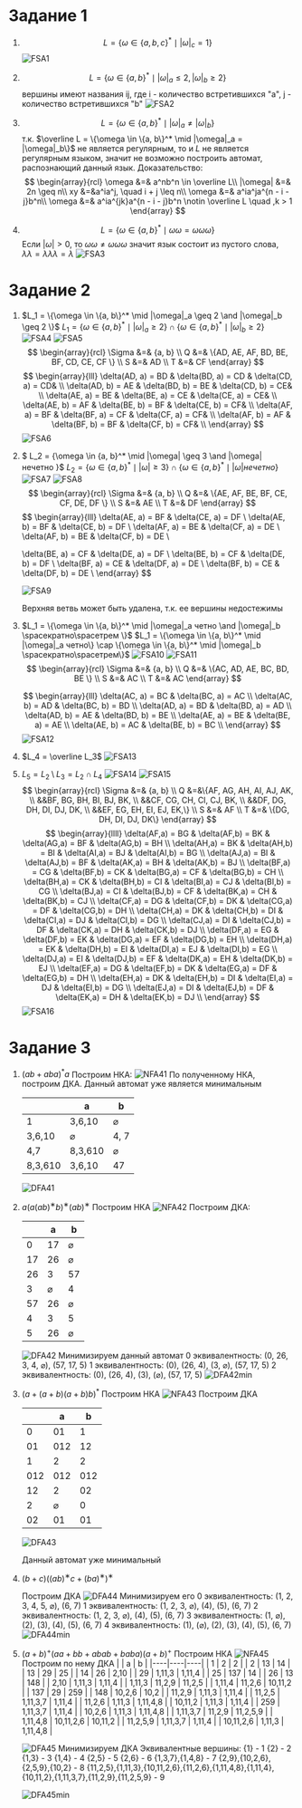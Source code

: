 # Задание 1
1. 
    $$
    L = \{\omega \in \{a, b, c\}^*\mid |\omega|_c = 1 \}
    $$
    ![FSA1](./images/f1.png)

2. 
    $$
    L = \{\omega \in \{a, b\}^* \mid |\omega|_a \leq 2,|\omega|_b \geq 2 \}
    $$
    вершины имеют названия ij, где i - количество встретившихся "a", j - количество встретившихся "b"
    ![FSA2](./images/f2.png)

3. 
    $$
    L = \{\omega \in \{a, b\}^* \mid |\omega|_a \neq |\omega|_b\}
    $$
    т.к. $\overline L = \{\omega \in \{a, b\}^* \mid |\omega|_a = |\omega|_b\}$ не является регулярным, то и $L$ не является регулярным языком, значит не возможно построить автомат,  распознающий данный язык.
    Доказательство:
    $$
    \begin{array}{rcl}
    \omega &=& a^nb^n \in \overline L\\
    |\omega| &=& 2n \geq n\\
    xy &=&a^ia^j, \quad i + j \leq n\\
    \omega &=& a^ia^ja^{n - i - j}b^n\\
    \omega &=& a^ia^{jk}a^{n - i - j}b^n \notin \overline L \quad ,k > 1
    \end{array}
    $$

4. 
    $$
    L = \{\omega \in \{a, b\}^* \mid \omega\omega = \omega\omega\omega \}
    $$
    Если $|\omega| > 0$, то $\omega\omega \neq \omega\omega\omega$ значит язык состоит из пустого слова, $\lambda\lambda = \lambda\lambda\lambda = \lambda$
    ![FSA3](./images/f3.png)

# Задание 2
1.	$L_1 = \{\omega \in \{a, b\}^* \mid |\omega|_a \geq 2 \and |\omega|_b \geq 2 \}$
    $L_1 = \{\omega \in \{a, b\}^* \mid |\omega|_a \geq 2\} \cap \{\omega \in \{a, b\}^* \mid |\omega|_b \geq 2\}$
    ![FSA4](./images/f4.png)
    ![FSA5](./images/f5.png)
    $$
    \begin{array}{rcl}
    \Sigma &=& {a, b} \\
    Q &=& \{AD, AE, AF, BD, BE, BF, CD, CE, CF \} \\
    S &=& AD \\
    T &=& CF
    \end{array}
    $$
    $$
    \begin{array}{lll}
      \delta(AD, a) = BD & \delta(BD, a) = CD & \delta(CD, a) = CD& \\
      \delta(AD, b) = AE & \delta(BD, b) = BE & \delta(CD, b) = CE& \\
      \delta(AE, a) = BE & \delta(BE, a) = CE & \delta(CE, a) = CE& \\
      \delta(AE, b) = AF & \delta(BE, b) = BF & \delta(CE, b) = CF& \\
      \delta(AF, a) = BF & \delta(BF, a) = CF & \delta(CF, a) = CF& \\
      \delta(AF, b) = AF & \delta(BF, b) = BF & \delta(CF, b) = CF& \\
      \end{array}
    $$
    ![FSA6](./images/f6.png)

2.	$ L_2 = \{\omega \in \{a, b\}^* \mid |\omega| \geq 3 \and |\omega| нечетно \}$ 
    $L_2 = \{\omega \in \{a, b\}^* \mid |\omega| \geq 3\} \cap \{\omega \in \{a, b\}^* \mid |\omega| нечетно\}$
    ![FSA7](./images/f7.png)
    ![FSA8](./images/f8.png)
    $$
    \begin{array}{rcl}
    \Sigma &=& {a, b} \\
    Q &=& \{AE, AF, BE, BF, CE, CF, DE, DF \} \\
    S &=& AE \\
    T &=& DF
    \end{array}
    $$
    $$
    \begin{array}{lll}
    \delta(AE, a) = BF & \delta(CE, a) = DF  \\
    \delta(AE, b) = BF & \delta(CE, b) = DF \\
    \delta(AF, a) = BE & \delta(CF, a) = DE \\
    \delta(AF, b) = BE & \delta(CF, b) = DE \\
    
    \delta(BE, a) = CF & \delta(DE, a) = DF \\
    \delta(BE, b) = CF & \delta(DE, b) = DF \\
    \delta(BF, a) = CE & \delta(DF, a) = DE \\
    \delta(BF, b) = CE & \delta(DF, b) = DE \\
    \end{array}
    $$

    ![FSA9](./images/f9.png)

    Верхняя ветвь может быть удалена, т.к. ее вершины недостежимы

3.	$L_1 = \{\omega \in \{a, b\}^* \mid |\omega|_a четно \and |\omega|_b \spaceкратно\spaceтрем \}$
    $L_1 = \{\omega \in \{a, b\}^* \mid |\omega|_a четно\} \cap \{\omega \in \{a, b\}^* \mid |\omega|_b \spaceкратно\spaceтрем\}$
    ![FSA10](./images/f10.png)
    ![FSA11](./images/f11.png)
    $$
    \begin{array}{rcl}
    \Sigma &=& {a, b} \\
    Q &=& \{AC, AD, AE, BC, BD, BE \} \\
    S &=& AC \\
    T &=& AC
    \end{array}
    $$
    
    $$
    \begin{array}{lll}
    \delta(AC, a) = BC & \delta(BC, a) = AC \\
    \delta(AC, b) = AD & \delta(BC, b) = BD \\
    \delta(AD, a) = BD & \delta(BD, a) = AD \\
    \delta(AD, b) = AE & \delta(BD, b) = BE \\
    \delta(AE, a) = BE & \delta(BE, a) = AE \\
    \delta(AE, b) = AC & \delta(BE, b) = BC \\
    \end{array}
    $$
    ![FSA12](./images/f12.png)
    
4.	$L_4 = \overline L_3$
    ![FSA13](./images/f13.png)

5.	$L_5 = L_2 \setminus L_3 = L_2 \cap L_4$
    ![FSA14](./images/f14.png)
    ![FSA15](./images/f15.png)
    $$
    \begin{array}{rcl}
    \Sigma &=& {a, b} \\
    Q &=&\{AF, AG, AH, AI, AJ, AK, \\
    &&BF, BG, BH, BI, BJ, BK, \\
    &&CF, CG, CH, CI, CJ, BK, \\  
    &&DF, DG, DH, DI, DJ, DK, \\
    &&EF, EG, EH, EI, EJ, EK,\} \\
    S &=& AF \\
    T &=& \{DG, DH, DI, DJ, DK\}
    \end{array}
    $$
    $$
    \begin{array}{llll}
    \delta(AF,a) = BG &
    \delta(AF,b) = BK & 
    \delta(AG,a) = BF & 
    \delta(AG,b) = BH \\
    \delta(AH,a) = BK & 
    \delta(AH,b) = BI & 
    \delta(AI,a) = BJ & 
    \delta(AI,b) = BG \\
    \delta(AJ,a) = BI & 
    \delta(AJ,b) = BF & 
    \delta(AK,a) = BH & 
    \delta(AK,b) = BJ \\
    \delta(BF,a) = CG &
    \delta(BF,b) = CK &
    \delta(BG,a) = CF &
    \delta(BG,b) = CH \\
    \delta(BH,a) = CK &
    \delta(BH,b) = CI &
    \delta(BI,a) = CJ &
    \delta(BI,b) = CG \\
    \delta(BJ,a) = CI &
    \delta(BJ,b) = CF &
    \delta(BK,a) = CH &
    \delta(BK,b) = CJ \\
    \delta(CF,a) = DG &
    \delta(CF,b) = DK &
    \delta(CG,a) = DF &
    \delta(CG,b) = DH \\
    \delta(CH,a) = DK &
    \delta(CH,b) = DI &
    \delta(CI,a) = DJ &
    \delta(CI,b) = DG \\
    \delta(CJ,a) = DI &
    \delta(CJ,b) = DF &
    \delta(CK,a) = DH &
    \delta(CK,b) = DJ \\
    \delta(DF,a) = EG &
    \delta(DF,b) = EK &
    \delta(DG,a) = EF &
    \delta(DG,b) = EH \\
    \delta(DH,a) = EK &
    \delta(DH,b) = EI &
    \delta(DI,a) = EJ &
    \delta(DI,b) = EG \\
    \delta(DJ,a) = EI &
    \delta(DJ,b) = EF &
    \delta(DK,a) = EH &
    \delta(DK,b) = EJ \\
    \delta(EF,a) = DG &
    \delta(EF,b) = DK &
    \delta(EG,a) = DF &
    \delta(EG,b) = DH \\
    \delta(EH,a) = DK &
    \delta(EH,b) = DI &
    \delta(EI,a) = DJ &
    \delta(EI,b) = DG \\
    \delta(EJ,a) = DI &
    \delta(EJ,b) = DF &
    \delta(EK,a) = DH &
    \delta(EK,b) = DJ \\
    \end{array}
    $$
    ![FSA16](./images/f16.png)

# Задание 3
1.	$(ab + aba)^*a$
    Построим НКА:
    ![NFA41](./images/nfa41.png)
    По полученному НКА, построим ДКА. Данный автомат уже является минимальным
    
    |    | a | b |
    |----|---|---|
    | 1 |3,6,10 | $\varnothing$  |
    |3,6,10  | $\varnothing$ | 4, 7 |
    | 4,7 | 8,3,610 | $\varnothing$ |
    | 8,3,610 | 3,6,10 | 47 |

    ![DFA41](./images/dfa41.png)

2.	$a(a(ab)^∗b)^∗(ab)^∗$
    Построим НКА
    ![NFA42](./images/nfa42.png)
    Построим ДКА:
    
    |    | a | b |
    |----|---|---|
    | 0  |17 | $\varnothing$  |
    | 17 | 26 | $\varnothing$ |
    | 26 | 3 | 57 |
    | 3  | $\varnothing$ | 4 |
    | 57 | 26 | $\varnothing$ |
    | 4  | 3 | 5 |
    | 5  | 26 | $\varnothing$ |
    
    ![DFA42](./images/dfa42.png)
    Минимизируем данный автомат
    0 эквивалентность: (0, 26, 3, 4, $\varnothing$), (57, 17, 5)
    1 эквивалентность: (0), (26, 4), (3, $\varnothing$), (57, 17, 5)
    2 эквивалентность: (0), (26, 4), (3), ($\varnothing$), (57, 17, 5)
    ![DFA42min](./images/dfa42min.png)
    
3. $(a + (a + b)(a + b)b)^*$
Построим НКА
    ![NFA43](./images/nfa43.png)
    Построим ДКА
   
    |    | a | b |
    |----|----|----|
    | 0  | 01 | 1 |
    | 01 | 012 | 12 |
    | 1 | 2 | 2 |
    | 012 | 012 | 012 |
    | 12 | 2 | 02 |
    | 2 | $\varnothing$ | 0 |
    | 02 | 01 | 01 |
   
    ![DFA43](./images/dfa43.png)
   
    Данный автомат уже минимальный

4. $(b + c)((ab)^∗c + (ba)^∗)^∗$

    Построим ДКА
    ![DFA44](./images/dfa44.png)
    Минимизируем его
    0 эквивалентность: (1, 2, 3, 4, 5, $\varnothing$), (6, 7)
    1 эквивалентность: (1, 2, 3, $\varnothing$), (4), (5), (6, 7)
    2 эквивалентность: (1, 2, 3, $\varnothing$), (4), (5), (6, 7)
    3 эквивалентность: (1, $\varnothing$), (2),  (3), (4), (5), (6, 7)
    4 эквивалентность: (1), ($\varnothing$), (2),  (3), (4), (5), (6, 7)
    ![DFA44min](./images/dfa44min.png)

5.	$(a + b)^+(aa + bb + abab + baba)(a + b)^+$
    Построим НКА
    ![NFA45](./images/nfa45.png)
    Построим по нему ДКА
    |    | a | b |
    |----|----|----|
    | 1 | 2 | 2 |
    | 2 | 13 | 14 |
    | 13 | 29 | 25 |
    | 14 | 26 | 2,10 |
    | 29 | 1,11,3 | 1,11,4 |
    | 25 | 137 | 14 |
    | 26 | 13 | 148 |
    | 2,10 | 1,11,3 | 1,11,4 |
    | 1,11,3 | 11,2,9 | 11,2,5 |
    | 1,11,4 | 11,2,6 | 10,11,2 |
    | 137 | 29 | 259 |
    | 148 | 10,2,6 | 10,2 |
    | 11,2,9 | 1,11,3 | 1,11,4 |
    | 11,2,5 | 1,11,3,7 | 1,11,4 |
    | 11,2,6 | 1,11,3 | 1,11,4,8 |
    | 10,11,2 | 1,11,3 | 1,11,4 |
    | 259 | 1,11,3,7 | 1,11,4 |
    | 10,2,6 | 1,11,3 | 1,11,4,8 |
    | 1,11,3,7 | 11,2,9 | 11,2,5,9 |
    | 1,11,4,8 | 10,11,2,6 | 10,11,2 |
    | 11,2,5,9 | 1,11,3,7 | 1,11,4 |
    | 10,11,2,6 | 1,11,3 | 1,11,4,8 |
    
    ![DFA45](./images/dfa45.png)
    Минимизируем ДКА
    Эквивалентные вершины:
    {1} - 1
    {2} - 2
    {1,3} - 3
    {1,4} - 4
    {2,5} - 5
    {2,6} - 6
    {1,3,7},{1,4,8} - 7
    {2,9},{10,2,6},{2,5,9},{10,2} - 8
    {11,2,5},{1,11,3},{10,11,2,6},{11,2,6},{1,11,4,8},{1,11,4},{10,11,2},{1,11,3,7},{11,2,9},{11,2,5,9} - 9
    
    ![DFA45min](./images/dfa45min.png)